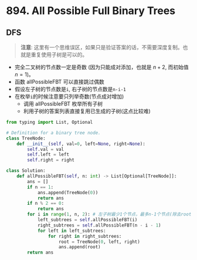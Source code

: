 # 894. All Possible Full Binary Trees

## DFS 

> **注意**: 这里有一个思维误区，如果只是验证答案的话，不需要深度复制。也就是重复使用子树是可以的。

- 完全二叉树的节点数一定是奇数 (因为只能成对添加，也就是 $n+2$, 而初始值 $n=1$)。
- 函数 allPossibleFBT 可以直接跳过偶数
- 假设左子树的节点数是`i`, 右子树的节点数是`n-i-1`
- 在枚举`i`的时候注意要只列举奇数(节点成对增加)
  - 调用 allPossibleFBT 枚举所有子树
  - 利用子树的答案列表直接复用已生成的子树(这点比较难)

```python
from typing import List, Optional

# Definition for a binary tree node.
class TreeNode:
    def __init__(self, val=0, left=None, right=None):
        self.val = val
        self.left = left
        self.right = right

class Solution:
    def allPossibleFBT(self, n: int) -> List[Optional[TreeNode]]:
        ans = []
        if n == 1: 
            ans.append(TreeNode(0))
            return ans 
        if n % 2 == 0: 
            return ans 
        for i in range(1, n, 2): # 左子树最少1个节点，最多n-1个节点(除去root)
            left_subtrees = self.allPossibleFBT(i)
            right_subtrees = self.allPossibleFBT(n - i - 1)
            for left in left_subtrees:
                for right in right_subtrees:
                    root = TreeNode(0, left, right)
                    ans.append(root)
        return ans 
```

